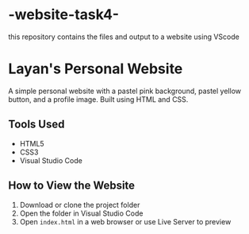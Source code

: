 # -website-task4-
this repository contains the files and output to a website using VScode
# Layan's Personal Website

A simple personal website with a pastel pink background, pastel yellow button, and a profile image. Built using HTML and CSS.

## Tools Used

- HTML5  
- CSS3  
- Visual Studio Code  


## How to View the Website

1. Download or clone the project folder  
2. Open the folder in Visual Studio Code  
3. Open `index.html` in a web browser or use Live Server to preview

